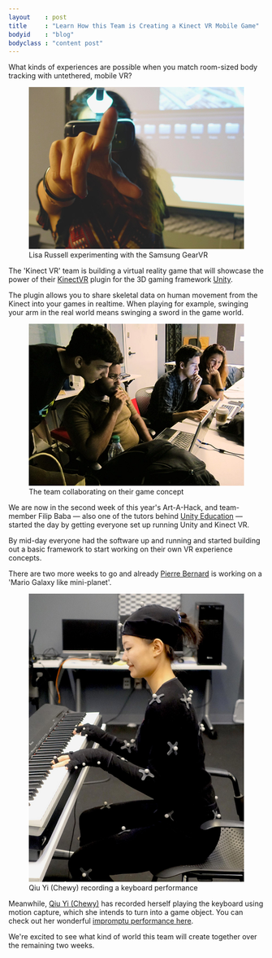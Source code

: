 ```yaml
---
layout    : post
title     : "Learn How this Team is Creating a Kinect VR Mobile Game"
bodyid    : "blog"
bodyclass : "content post"
---
```

What kinds of experiences are possible when you match room-sized body tracking with untethered, mobile VR?

<figure>
	<img src="/images/blog/2016/kinect-vr1.jpg" alt="Lisa Russell experimenting with the Samsung GearVR" />
	<figcaption>Lisa Russell experimenting with the Samsung GearVR</figcaption>
</figure>

The 'Kinect VR' team is building a virtual reality game that will showcase the power of their [KinectVR]("http://kinectvr.com/") plugin for the 3D gaming framework [Unity](https://unity3d.com/).

<!--excerpt-ends-->

The plugin allows you to share skeletal data on human movement from the Kinect into your games in realtime. When playing for example, swinging your arm in the real world means swinging a sword in the game world.

<figure>
	<img src="/images/blog/2016/kinect-vr3.jpg" alt="The team collaborating on their game concept" />
	<figcaption>The team collaborating on their game concept</figcaption>
</figure>

We are now in the second week of this year's Art-A-Hack, and team-member Filip Baba &#8212; also one of the tutors behind [Unity Education](http://unityeducation.com) &#8212; started the day by getting everyone set up running Unity and Kinect VR.

By mid-day everyone had the software up and running and started building out a basic framework to start working on their own VR experience concepts.

There are two more weeks to go and already [Pierre Bernard](http://twitter.com/pierrevbernard) is working on a 'Mario Galaxy like mini-planet'.

<figure>
	<img src="/images/blog/2016/kinect-vr2.jpg" alt="Qiu Yi (Chewy) recording a keyboard performance" />
	<figcaption>Qiu Yi (Chewy) recording a keyboard performance</figcaption>
</figure>

Meanwhile, [Qiu Yi (Chewy)](http://www.wasinfall.com/) has recorded herself playing the keyboard using motion capture, which she intends to turn into a game object. You can check out her wonderful [impromptu performance here](https://www.youtube.com/watch?v=S_NLJdPUixo).

We're excited to see what kind of world this team will create together over the remaining two weeks.